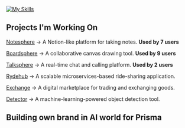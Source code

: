 [![My Skills](https://skillicons.dev/icons?i=ts,nodejs,express,react,nextjs,redux,postgres,redis,mongo,git,docker,k8s,kafka,linux,githubactions)](https://skillicons.dev)

<h2>Projects I'm Working On</h2>

<p><a href="https://notion.deepakbhardwaj.me/">Notesphere</a> → A Notion-like platform for taking notes. <b>Used by 7 users</b></p>
<p><a href="https://miro.deepakbhardwaj.me/">Boardsphere</a> → A collaborative canvas drawing tool. <b>Used by 9 users</b></p>
<p><a href="https://discord.deepakbhardwaj.me/">Talksphere</a> → A real-time chat and calling platform. <b>Used by 2 users</b></p>
<p><a href="https://github.com/uddisharma/Rydehub/">Rydehub</a> → A scalable microservices-based ride-sharing application.</p>
<p><a href="https://exchange.deepakbhardwaj.me/">Exchange</a> → A digital marketplace for trading and exchanging goods.</p>
<p><a href="https://detector.deepakbhardwaj.me/">Detector</a> → A machine-learning-powered object detection tool.</p>



<h2>Building own brand in AI world for Prisma</h2>
